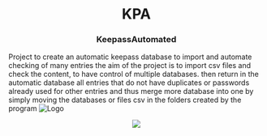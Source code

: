 <h1 align = 'Center'> KPA </h1>
<h3 align = 'Center'> KeepassAutomated</h3>

Project to create an automatic keepass database to import and automate checking of many entries
the aim of the project is to import csv files and check the content, to have control of multiple databases.
then return in the automatic database all entries that do not have duplicates or passwords already used for other entries and thus merge more
database into one by simply moving the databases or files
csv in the folders created by the program
![Logo](https://imgur.com/MLHb9l5)
<p align = 'center'>
<img src="https://upload.wikimedia.org/wikipedia/commons/thumb/0/07/KeePass_Logo_%282016%29.svg/180px-KeePass_Logo_%282016%29.svg.png"
style="vertical-align:center"></img>
</p>
